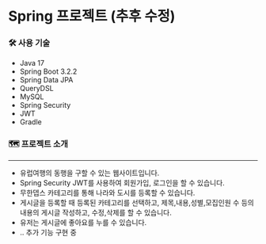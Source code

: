 # Spring 프로젝트 (추후 수정)
### 🛠 사용 기술
- Java 17
- Spring Boot 3.2.2
- Spring Data JPA
- QueryDSL
- MySQL
- Spring Security
- JWT
- Gradle

### 🗺 프로젝트 소개
---
- 유럽여행의 동행을 구할 수 있는 웹사이트입니다.
- Spring Security JWT를 사용하여 회원가입, 로그인을 할 수 있습니다.
- 무한뎁스 카테고리를 통해 나라와 도시를 등록할 수 있습니다.
- 게시글을 등록할 때 등록된 카테고리를 선택하고, 제목,내용,성별,모집인원 수 등의 내용의 게시글 작성하고, 수정,삭제를 할 수 있습니다.
- 유저는 게시글에 좋아요를 누를 수 있습니다.
- .. 추가 기능 구현 중

